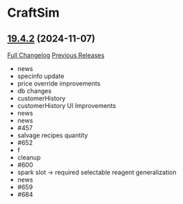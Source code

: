 # CraftSim

## [19.4.2](https://github.com/derfloh205/CraftSim/tree/19.4.2) (2024-11-07)
[Full Changelog](https://github.com/derfloh205/CraftSim/compare/19.4.1...19.4.2) [Previous Releases](https://github.com/derfloh205/CraftSim/releases)

- news  
- specinfo update  
- price override improvements  
- db changes  
- customerHistory  
- customerHistory UI Improvements  
- news  
- news  
- #457  
- salvage recipes quantity  
- #652  
- f  
- cleanup  
- #600  
- spark slot -> required selectable reagent generalization  
- news  
- #659  
- #684  
